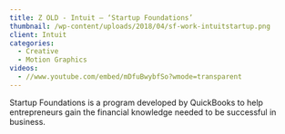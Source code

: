 ```yaml
---
title: Z OLD - Intuit – ‘Startup Foundations’
thumbnail: /wp-content/uploads/2018/04/sf-work-intuitstartup.png
client: Intuit
categories:
  - Creative
  - Motion Graphics
videos:
  - //www.youtube.com/embed/mDfuBwybfSo?wmode=transparent
---
```

<p>
 Startup Foundations is a program developed by
                              QuickBooks to help entrepreneurs gain the
                              financial knowledge needed to be successful in
                              business.
</p>

